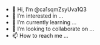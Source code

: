 - 👋 Hi, I’m @ca1sqmZsyUva1Q3
- 👀 I’m interested in ...
- 🌱 I’m currently learning ...
- 💞️ I’m looking to collaborate on ...
- 📫 How to reach me ...

<!---
ca1sqmZsyUva1Q3/ca1sqmZsyUva1Q3 is a ✨ special ✨ repository because its `README.md` (this file) appears on your GitHub profile.
You can click the Preview link to take a look at your changes.
--->
